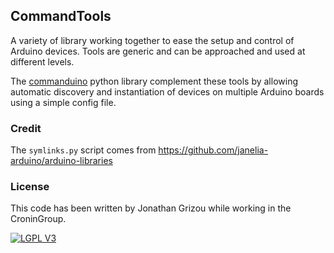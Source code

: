 ## CommandTools

A variety of library working together to ease the setup and control of Arduino devices. Tools are generic and can be approached and used at different levels.

The [commanduino](https://github.com/croningp/commanduino) python library complement these tools by allowing automatic discovery and instantiation of devices on multiple Arduino boards using a simple config file.

### Credit

The ```symlinks.py``` script comes from https://github.com/janelia-arduino/arduino-libraries

### License

This code has been written by Jonathan Grizou while working in the CroninGroup.

[![LGPL V3](http://www.gnu.org/graphics/lgplv3-147x51.png)](http://www.gnu.org/licenses/lgpl-3.0.en.html)
